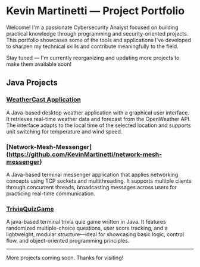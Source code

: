 # Kevin Martinetti — Project Portfolio

Welcome! I'm a passionate Cybersecurity Analyst focused on building practical knowledge through programming and security-oriented projects. This portfolio showcases some of the tools and applications I've developed to sharpen my technical skills and contribute meaningfully to the field.

Stay tuned — I'm currently reorganizing and updating more projects to make them available soon!

## Java Projects

### [WeatherCast Application](https://github.com/KevinMartinetti/WeatherCast)
A Java-based desktop weather application with a graphical user interface. It retrieves real-time weather data and forecast from the OpenWeather API. The interface adapts to the local time of the selected location and supports unit switching for temperature and wind speed.

### [Network-Mesh-Messenger] (https://github.com/KevinMartinetti/network-mesh-messenger)
A Java-based terminal messenger application that applies networking concepts using TCP sockets and multithreading. It supports multiple clients through concurrent threads, broadcasting messages across users for practicing real-time communication.

### [TriviaQuizGame](https://github.com/KevinMartinetti/TriviaQuizGame)
A java-based terminal trivia quiz game written in Java. It features randomized multiple-choice questions, user score tracking, and a lightweight, modular structure—ideal for showcasing basic logic, control flow, and object-oriented programming principles.

---

More projects coming soon. Thanks for visiting!
